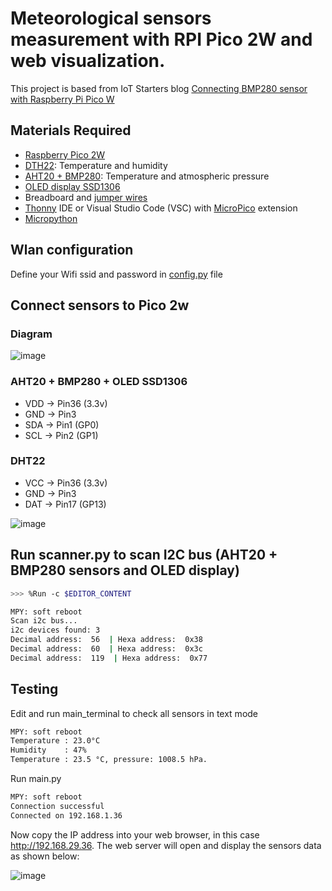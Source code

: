 # Meteorological sensors measurement with RPI Pico 2W and web visualization.

This project is based from IoT Starters blog [Connecting BMP280 sensor with Raspberry Pi Pico W](https://iotstarters.com/connecting-bmp280-sensor-with-raspberry-pi-pico-w/)

## Materials Required
  
- [Raspberry Pico 2W](https://www.raspberrypi.com/products/raspberry-pi-pico-2/) 
- [DTH22](https://fr.aliexpress.com/item/32759901711.html?spm=a2g0o.order_list.order_list_main.61.1ab05e5bBsdUCw&gatewayAdapt=glo2fra): Temperature and humidity
- [AHT20 + BMP280](https://fr.aliexpress.com/item/1005008139283157.html?spm=a2g0o.order_list.order_list_main.66.1ab05e5bBsdUCw&gatewayAdapt=glo2fra): Temperature and atmospheric pressure
- [OLED display SSD1306](https://fr.aliexpress.com/item/1005007706726114.html?spm=a2g0o.order_list.order_list_main.17.11c35e5bhBt9Yk&gatewayAdapt=glo2fra)
- Breadboard and [jumper wires](https://fr.aliexpress.com/item/1005007430055417.html?spm=a2g0o.order_list.order_list_main.16.11c35e5bhBt9Yk&gatewayAdapt=glo2fra)
- [Thonny](https://thonny.org/) IDE or Visual Studio Code (VSC) with [MicroPico](https://github.com/paulober/MicroPico) extension
- [Micropython](https://micropython.org/download/RPI_PICO2_W/)

## Wlan configuration

Define your Wifi ssid and password in [config.py](https://github.com/jgrelet/weather_web_sensors/blob/main/config.py) file

## Connect sensors to Pico 2w

### Diagram

![image](https://github.com/user-attachments/assets/89be49a1-b381-4cd1-b109-21f744a02b64)

### AHT20 + BMP280 + OLED SSD1306

- VDD -> Pin36  (3.3v)
- GND -> Pin3
- SDA -> Pin1 (GP0)
- SCL -> Pin2 (GP1)

### DHT22

- VCC -> Pin36  (3.3v)
- GND -> Pin3
- DAT -> Pin17 (GP13)

![image](https://github.com/user-attachments/assets/2f6fc58e-93a1-45fe-bdc0-90829411e9d9)


## Run scanner.py to scan I2C bus (AHT20 + BMP280 sensors and OLED display)

``` bash
>>> %Run -c $EDITOR_CONTENT

MPY: soft reboot
Scan i2c bus...
i2c devices found: 3
Decimal address:  56  | Hexa address:  0x38
Decimal address:  60  | Hexa address:  0x3c
Decimal address:  119  | Hexa address:  0x77
```

## Testing
Edit and run main_terminal to check all sensors in text mode
``` bash
MPY: soft reboot
Temperature : 23.0°C
Humidity    : 47%
Temperature : 23.5 °C, pressure: 1008.5 hPa.
```
Run main.py 

``` bash
MPY: soft reboot
Connection successful
Connected on 192.168.1.36
```
Now copy the IP address into your web browser, in this case http://192.168.29.36. The web server will open and display the sensors data as shown below:

![image](https://github.com/user-attachments/assets/a0b10bff-c2d9-4772-b944-e89969b73976)




